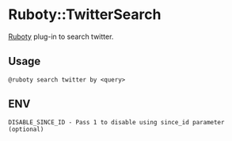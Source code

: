 # Ruboty::TwitterSearch
[Ruboty](https://github.com/r7kamura/ruboty-twitter_search) plug-in to search twitter.

## Usage
```
@ruboty search twitter by <query>
```

## ENV
```
DISABLE_SINCE_ID - Pass 1 to disable using since_id parameter (optional)
```
